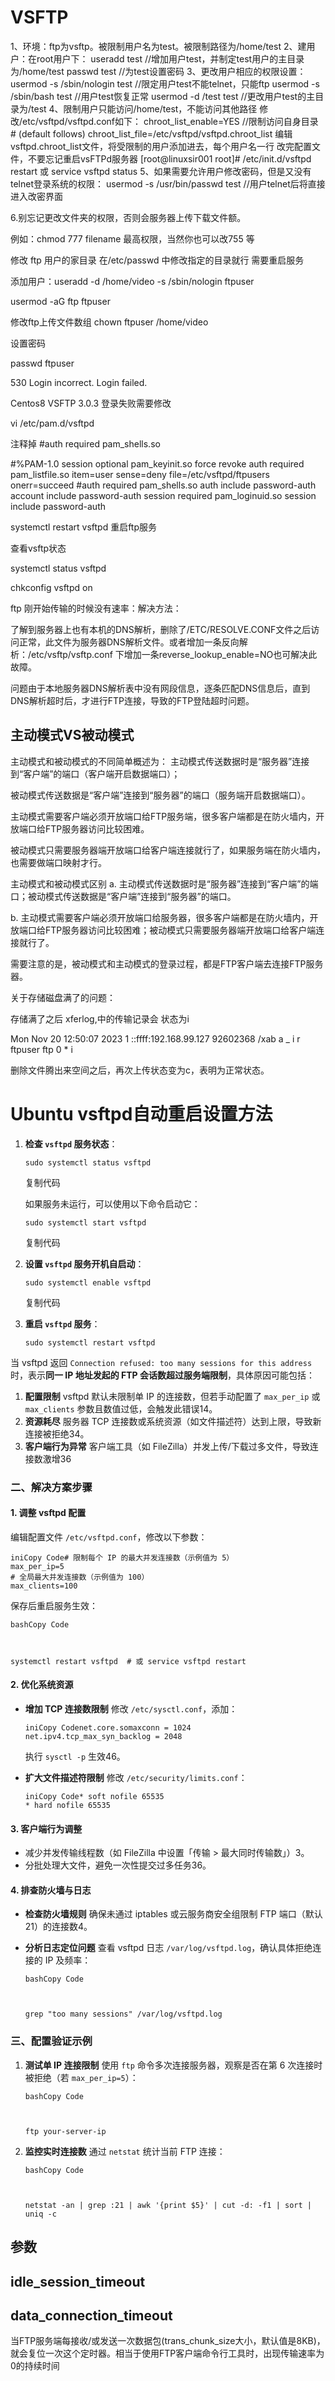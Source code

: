 # VSFTP

1、环境：ftp为vsftp。被限制用户名为test。被限制路径为/home/test
2、建用户：在root用户下：
useradd test //增加用户test，并制定test用户的主目录为/home/test
passwd test //为test设置密码
3、更改用户相应的权限设置：
usermod -s /sbin/nologin test //限定用户test不能telnet，只能ftp
usermod -s /sbin/bash test //用户test恢复正常
usermod -d /test test //更改用户test的主目录为/test
4、限制用户只能访问/home/test，不能访问其他路径
修改/etc/vsftpd/vsftpd.conf如下：
chroot_list_enable=YES //限制访问自身目录
\# (default follows)
chroot_list_file=/etc/vsftpd/vsftpd.chroot_list
编辑 vsftpd.chroot_list文件，将受限制的用户添加进去，每个用户名一行
改完配置文件，不要忘记重启vsFTPd服务器
[root@linuxsir001 root]# /etc/init.d/vsftpd restart 或 service vsftpd status
5、如果需要允许用户修改密码，但是又没有telnet登录系统的权限：
usermod -s /usr/bin/passwd test //用户telnet后将直接进入改密界面

6.别忘记更改文件夹的权限，否则会服务器上传下载文件额。

例如：chmod 777 filename 最高权限，当然你也可以改755 等

修改 ftp 用户的家目录 在/etc/passwd 中修改指定的目录就行 需要重启服务

添加用户：useradd -d /home/video -s /sbin/nologin ftpuser

usermod -aG ftp ftpuser

修改ftp上传文件数组  chown ftpuser /home/video

设置密码

 passwd ftpuser



530 Login incorrect.
Login failed.



Centos8  VSFTP 3.0.3 登录失败需要修改

vi /etc/pam.d/vsftpd



注释掉 #auth       required	pam_shells.so



#%PAM-1.0
session    optional     pam_keyinit.so    force revoke
auth       required	pam_listfile.so item=user sense=deny file=/etc/vsftpd/ftpusers onerr=succeed
#auth       required	pam_shells.so
auth       include	password-auth
account    include	password-auth
session    required     pam_loginuid.so
session    include	password-auth



systemctl restart vsftpd 重启ftp服务

查看vsftp状态

systemctl status vsftpd

chkconfig vsftpd on



ftp 刚开始传输的时候没有速率：解决方法：

了解到服务器上也有本机的DNS解析，删除了/ETC/RESOLVE.CONF文件之后访问正常，此文件为服务器DNS解析文件。或者增加一条反向解析：/etc/vsftp/vsftp.conf 下增加一条reverse_lookup_enable=NO也可解决此故障。

问题由于本地服务器DNS解析表中没有网段信息，逐条匹配DNS信息后，直到DNS解析超时后，才进行FTP连接，导致的FTP登陆超时问题。

## 主动模式VS被动模式

主动模式和被动模式的不同简单概述为： 主动模式传送数据时是“服务器”连接到“客户端”的端口（客户端开启数据端口）；

被动模式传送数据是“客户端”连接到“服务器”的端口（服务端开启数据端口）。

主动模式需要客户端必须开放端口给FTP服务端，很多客户端都是在防火墙内，开放端口给FTP服务器访问比较困难。

被动模式只需要服务器端开放端口给客户端连接就行了，如果服务端在防火墙内，也需要做端口映射才行。

主动模式和被动模式区别
a. 主动模式传送数据时是“服务器”连接到“客户端”的端口；被动模式传送数据是“客户端”连接到“服务器”的端口。

b. 主动模式需要客户端必须开放端口给服务器，很多客户端都是在防火墙内，开放端口给FTP服务器访问比较困难；被动模式只需要服务器端开放端口给客户端连接就行了。

需要注意的是，被动模式和主动模式的登录过程，都是FTP客户端去连接FTP服务器。 



关于存储磁盘满了的问题：

存储满了之后 xferlog,中的传输记录会 状态为i

Mon Nov 20 12:50:07 2023 1 ::ffff:192.168.99.127 92602368 /xab a _ i r ftpuser ftp 0 * i

删除文件腾出来空间之后，再次上传状态变为c，表明为正常状态。



# Ubuntu vsftpd自动重启设置方法

1. **检查 `vsftpd` 服务状态**：

   ```
   sudo systemctl status vsftpd
   ```

   复制代码

   如果服务未运行，可以使用以下命令启动它：

   ```
   sudo systemctl start vsftpd
   ```

   复制代码

2. **设置 `vsftpd` 服务开机自启动**：

   ```
   sudo systemctl enable vsftpd
   ```

   复制代码

3. **重启 `vsftpd` 服务**：

   ```
   sudo systemctl restart vsftpd
   ```



当 vsftpd 返回 `Connection refused: too many sessions for this address` 时，表示‌**同一 IP 地址发起的 FTP 会话数超过服务端限制**‌，具体原因可能包括：

1. ‌**配置限制**‌
   vsftpd 默认未限制单 IP 的连接数，但若手动配置了 `max_per_ip` 或 `max_clients` 参数且数值过低，会触发此错误14。
2. ‌**资源耗尽**‌
   服务器 TCP 连接数或系统资源（如文件描述符）达到上限，导致新连接被拒绝34。
3. ‌**客户端行为异常**‌
   客户端工具（如 FileZilla）并发上传/下载过多文件，导致连接数激增36



### 二、解决方案步骤

#### 1. 调整 vsftpd 配置

编辑配置文件 `/etc/vsftpd.conf`，修改以下参数：

```
iniCopy Code# 限制每个 IP 的最大并发连接数（示例值为 5）
max_per_ip=5
# 全局最大并发连接数（示例值为 100）
max_clients=100
```

保存后重启服务生效：

```
bashCopy Code



systemctl restart vsftpd  # 或 service vsftpd restart
```

#### 2. 优化系统资源

- ‌**增加 TCP 连接数限制**‌
  修改 `/etc/sysctl.conf`，添加：

  ```
  iniCopy Codenet.core.somaxconn = 1024
  net.ipv4.tcp_max_syn_backlog = 2048
  ```

  执行 `sysctl -p` 生效46。

- ‌**扩大文件描述符限制**‌
  修改 `/etc/security/limits.conf`：

  ```
  iniCopy Code* soft nofile 65535
  * hard nofile 65535
  ```

#### 3. 客户端行为调整

- 减少并发传输线程数（如 FileZilla 中设置「传输 > 最大同时传输数」）3。
- 分批处理大文件，避免一次性提交过多任务36。

#### 4. 排查防火墙与日志

- ‌**检查防火墙规则**‌
  确保未通过 iptables 或云服务商安全组限制 FTP 端口（默认 21）的连接数4。

- ‌**分析日志定位问题**‌
  查看 vsftpd 日志 `/var/log/vsftpd.log`，确认具体拒绝连接的 IP 及频率：

  ```
  bashCopy Code
  
  
  
  grep "too many sessions" /var/log/vsftpd.log
  ```



### 三、配置验证示例

1. ‌**测试单 IP 连接限制**‌
   使用 `ftp` 命令多次连接服务器，观察是否在第 6 次连接时被拒绝（若 `max_per_ip=5`）：

   ```
   bashCopy Code
   
   
   
   ftp your-server-ip
   ```

2. ‌**监控实时连接数**‌
   通过 `netstat` 统计当前 FTP 连接：

   ```
   bashCopy Code
   
   
   
   netstat -an | grep :21 | awk '{print $5}' | cut -d: -f1 | sort | uniq -c
   ```



## 参数



## idle_session_timeout

## data_connection_timeout

当FTP服务端每接收/或发送一次数据包(trans_chunk_size大小，默认值是8KB)，就会复位一次这个定时器。相当于使用FTP客户端命令行工具时，出现传输速率为0的持续时间

